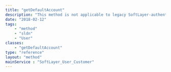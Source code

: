 ```yaml
---
title: "getDefaultAccount"
description: "This method is not applicable to legacy SoftLayer-authenticated users and can only be invoked for IBMid-authenticated users. "
date: "2018-02-12"
tags:
    - "method"
    - "sldn"
    - "User"
classes:
    - "getDefaultAccount"
type: "reference"
layout: "method"
mainService : "SoftLayer_User_Customer"
---
```

